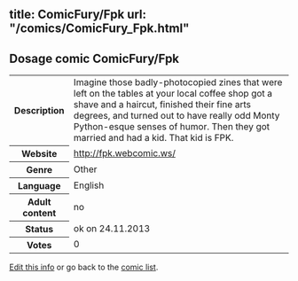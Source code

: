 title: ComicFury/Fpk
url: "/comics/ComicFury_Fpk.html"
---
Dosage comic ComicFury/Fpk
-----------------------------------------

<p id="msg"></p>
<script type="text/javascript">
if (window.location.search === '?edit_info_mail=sent_ok') {
  var elem = document.getElementById("msg");
  elem.innerHTML = 'Edited information sucessfully sent for review, which is usually done daily. Thanks!';
  elem.className = 'ok';
}
</script>
<table class="comicinfo">
<tr>
<th>Description</th><td>Imagine those badly-photocopied zines that were left on the tables at your local coffee shop got a shave and a haircut, finished their fine arts degrees, and turned out to have really odd Monty Python-esque senses of humor. Then they got married and had a kid. That kid is FPK.</td>
</tr>
<tr>
<th>Website</th><td><a href="http://fpk.webcomic.ws/">http://fpk.webcomic.ws/</a></td>
</tr>
<tr>
<th>Genre</th><td>Other</td>
</tr>
<tr>
<th>Language</th><td>English</td>
</tr>
<tr>
<th>Adult content</th><td>no</td>
</tr>
<tr>
<th>Status</th><td>ok on 24.11.2013</td>
</tr>
<tr>
<th>Votes</th><td>0</td>
</tr>
</table>

[Edit this info](ComicFury_Fpk_edit.html) or go back to the [comic list](../comic-index.html).
